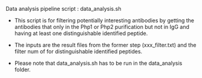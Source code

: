 Data analysis pipeline script : data_analysis.sh

* This script is for filtering potentially interesting antibodies by getting the antibodies that only in the Php1 or Php2 purification but not in IgG and having at least one distinguishable identified peptide.

* The inputs are the result files from the former step (xxx_filter.txt) and the filter num of for distinguishable identified peptides.

* Please note that data_analysis.sh has to be run in the data_analysis folder.
